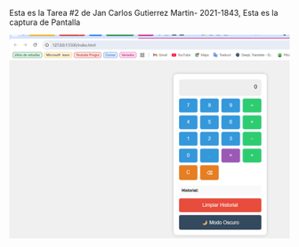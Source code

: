 Esta es la Tarea #2 de Jan Carlos Gutierrez Martin- 2021-1843, Esta es la captura de Pantalla

![Captura de pantalla de la Calculadora web](Tarea2.png)